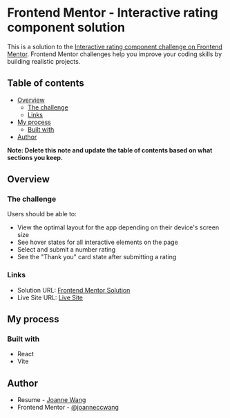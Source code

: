 # Frontend Mentor - Interactive rating component solution

This is a solution to the [Interactive rating component challenge on Frontend Mentor](https://www.frontendmentor.io/challenges/interactive-rating-component-koxpeBUmI). Frontend Mentor challenges help you improve your coding skills by building realistic projects.

## Table of contents

- [Overview](#overview)
  - [The challenge](#the-challenge)
  - [Links](#links)
- [My process](#my-process)
  - [Built with](#built-with)
- [Author](#author)

**Note: Delete this note and update the table of contents based on what sections you keep.**

## Overview

### The challenge

Users should be able to:

- View the optimal layout for the app depending on their device's screen size
- See hover states for all interactive elements on the page
- Select and submit a number rating
- See the "Thank you" card state after submitting a rating

### Links

- Solution URL: [Frontend Mentor Solution](https://www.frontendmentor.io/solutions/rating-component-using-react-piSi_mLQ5u)
- Live Site URL: [Live Site](https://joanneccwang.github.io/RatingComponent)

## My process

### Built with

- React
- Vite

## Author

- Resume - [Joanne Wang](https://joanneccwang.github.io/resume)
- Frontend Mentor - [@joanneccwang](https://www.frontendmentor.io/profile/joanneccwang)
